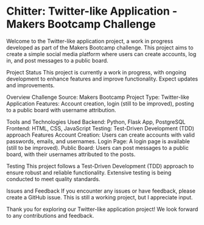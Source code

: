 # Chitter: Twitter-like Application - Makers Bootcamp Challenge


Welcome to the Twitter-like application project, a work in progress developed as part of the Makers Bootcamp challenge. This project aims to create a simple social media platform where users can create accounts, log in, and post messages to a public board.


Project Status
This project is currently a work in progress, with ongoing development to enhance features and improve functionality. Expect updates and improvements.


Overview
Challenge Source: Makers Bootcamp
Project Type: Twitter-like Application
Features: Account creation, login (still to be improved), posting to a public board with username attribution.


Tools and Technologies Used
Backend: Python, Flask App, PostgreSQL
Frontend: HTML, CSS, JavaScript
Testing: Test-Driven Development (TDD) approach
Features
Account Creation: Users can create accounts with valid passwords, emails, and usernames.
Login Page: A login page is available (still to be improved).
Public Board: Users can post messages to a public board, with their usernames attributed to the posts.


Testing
This project follows a Test-Driven Development (TDD) approach to ensure robust and reliable functionality. Extensive testing is being conducted to meet quality standards.


Issues and Feedback
If you encounter any issues or have feedback, please create a GitHub issue. This is still a working project, but I appreciate input. 


Thank you for exploring our Twitter-like application project! We look forward to any contributions and feedback.